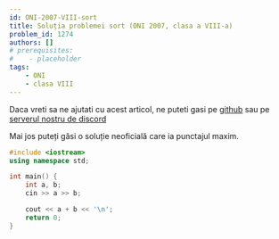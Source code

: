 ```yaml
---
id: ONI-2007-VIII-sort
title: Soluția problemei sort (ONI 2007, clasa a VIII-a)
problem_id: 1274
authors: []
# prerequisites:
#    - placeholder
tags:
    - ONI
    - clasa VIII
---
```


Daca vreti sa ne ajutati cu acest articol, ne puteti gasi pe [github](https://github.com/roalgo-discord/arhiva-educationala) sau pe [serverul nostru de discord](https://discord.gg/vdDRSmg3fC)

Mai jos puteți găsi o soluție neoficială care ia punctajul maxim.

```cpp
#include <iostream>
using namespace std;

int main() {
    int a, b;
    cin >> a >> b;

    cout << a + b << '\n';
    return 0;
}
```
